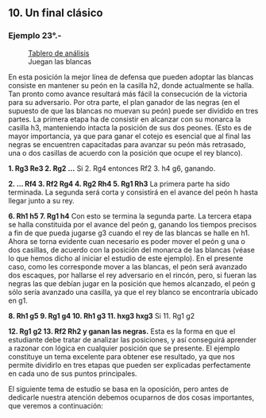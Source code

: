 ## 10. Un final clásico

### Ejemplo 23°.-

<figure>
    <chess-board
        position="8/6p1/7p/8/4k3/8/6KP/8 w - - 0 1"
        orientation="white">
    </chess-board>
    <figcaption>
    <a href="https://lichess.org/analysis/8/6p1/7p/8/4k3/8/6KP/8_w_-_-_0_1?color=white">Tablero de análisis</a>
    <br>
    Juegan las blancas
    </figcaption>
</figure>

En esta posición la mejor línea de defensa que pueden adoptar las blancas
consiste en mantener su peón en la casilla h2, donde actualmente se halla. Tan pronto
como avance resultará más fácil la consecución de la victoria para su adversario. Por
otra parte, el plan ganador de las negras (en el supuesto de que las blancas no muevan
su peón) puede ser dividido en tres partes. La primera etapa ha de consistir en
alcanzar con su monarca la casilla h3, manteniendo intacta la posición de sus dos
peones. (Esto es de mayor importancia, ya que para ganar el cotejo es esencial que al
final las negras se encuentren capacitadas para avanzar su peón más retrasado, una o
dos casillas de acuerdo con la posición que ocupe el rey blanco).

**1. Rg3 Re3 2. Rg2 …**
Si 2. Rg4 entonces Rf2 3. h4 g6, ganando.

**2. … Rf4 3. Rf2 Rg4 4. Rg2 Rh4 5. Rg1 Rh3**
La primera parte ha sido terminada. La segunda será corta y consistirá en el
avance del peón h hasta llegar junto a su rey.

**6. Rh1 h5 7. Rg1 h4**
Con esto se termina la segunda parte. La tercera etapa se halla constituida por el
avance del peón g, ganando los tiempos precisos a fin de que pueda jugarse g3
cuando el rey de las blancas se halle en h1. Ahora se torna evidente cuan necesario es
poder mover el peón g una o dos casillas, de acuerdo con la posición del monarca de
las blancas (véase lo que hemos dicho al iniciar el estudio de este ejemplo).
En el presente caso, como les corresponde mover a las blancas, el peón será
avanzado dos escaques, por hallarse el rey adversario en el rincón, pero, si fueran las
negras las que debían jugar en la posición que hemos alcanzado, el peón g sólo sería
avanzado una casilla, ya que el rey blanco se encontraría ubicado en g1.

**8. Rh1 g5 9. Rg1 g4 10. Rh1 g3 11. hxg3 hxg3**
Si 11. Rg1 g2

**12. Rg1 g2 13. Rf2 Rh2 y ganan las negras.**
Esta es la forma en que el estudiante debe tratar de analizar las posiciones, y así
conseguirá aprender a razonar con lógica en cualquier posición que se presente. El
ejemplo constituye un tema excelente para obtener ese resultado, ya que nos permite
dividirlo en tres etapas que pueden ser explicadas perfectamente en cada uno de sus
puntos principales.

El siguiente tema de estudio se basa en la oposición, pero antes de dedicarle
nuestra atención debemos ocuparnos de dos cosas importantes, que veremos a
continuación: